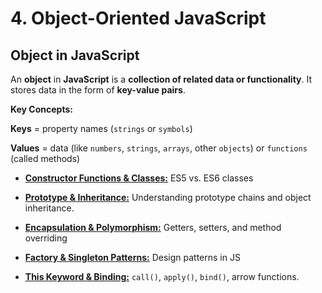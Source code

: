 # **4. Object-Oriented JavaScript**

## Object in JavaScript

An **object** in **JavaScript** is a **collection of related data or functionality**. It stores data in the form of **key-value pairs**.

**Key Concepts:**

**Keys** = property names (`strings` or `symbols`)

**Values** = data (like `numbers`, `strings`, `arrays`, other `objects`) or `functions` (called methods)

- [**Constructor Functions & Classes:**](constructor-and-classes.md) ES5 vs. ES6 classes

- [**Prototype & Inheritance:**](prototype-and-inheritence.md) Understanding prototype chains and object inheritance.

- [**Encapsulation & Polymorphism:**](encapsulation-and-polymorphism.md) Getters, setters, and method overriding

- [**Factory & Singleton Patterns:**](factory-and-singleton-patterns.md) Design patterns in JS

- [**This Keyword & Binding:**](this-and-binding.md) `call()`, `apply()`, `bind()`, arrow functions.